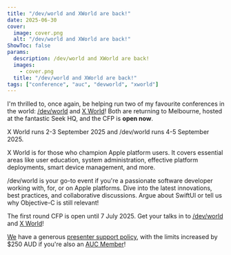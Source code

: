 ```yaml
---
title: "/dev/world and XWorld are back!"
date: 2025-06-30
cover:
  image: cover.png
  alt: "/dev/world and XWorld are back!"
ShowToc: false
params:
  description: /dev/world and XWorld are back!
  images:
    - cover.png
  title: "/dev/world and XWorld are back!"
tags: ["conference", "auc", "devworld", "xworld"]
---
```


I'm thrilled to, once again, be helping run two of my favourite conferences in the world: [/dev/world](https://devworld.au/index.php) and [X World](https://xworld.au/index.php)! Both are returning to Melbourne, hosted at the fantastic Seek HQ, and the CFP is **open now**.

X World runs 2-3 September 2025 and /dev/world runs 4-5 September 2025.

X World is for those who champion Apple platform users. It covers essential areas like user education, system administration, effective platform deployments, smart device management, and more.

/dev/world is your go-to event if you're a passionate software developer working with, for, or on Apple platforms. Dive into the latest innovations, best practices, and collaborative discussions. Argue about SwiftUI or tell us why Objective-C is still relevant!

The first round CFP is open until 7 July 2025. Get your talks in to [/dev/world](https://devworld.au/cfp/) and [X World](https://xworld.au/cfp/)!

[We](https://auc.edu.au/) have a generous [presenter support policy](https://auc.edu.au/policies/presenter-support/), with the limits increased by $250 AUD if you're also an [AUC Member](https://auc.edu.au/membership/)!
